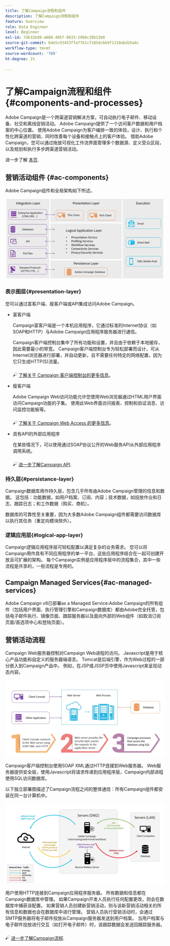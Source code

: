 ```yaml
---
title: 了解Campaign流程和组件
description: 了解Campaign流程和组件
feature: Overview
role: Data Engineer
level: Beginner
exl-id: 7db32bd8-a088-405f-9633-2968c28b13b0
source-git-commit: 6de5c93453ffa7761cf185dcbb9f1210abd26a0c
workflow-type: tm+mt
source-wordcount: '709'
ht-degree: 1%

---
```


# 了解Campaign流程和组件 {#components-and-processes}

Adobe Campaign是一个跨渠道营销解决方案，可自动执行电子邮件、移动设备、社交和离线促销活动。 Adobe Campaign提供了一个访问客户数据和用户档案的中心位置。 使用Adobe Campaign为客户编排一致的体验，设计、执行和个性化跨渠道的营销，同时改善每个设备和接触点上的客户体验。 借助Adobe Campaign，您可以通过拖放可视化工作流界面管理多个数据源、定义受众区段，以及规划和执行多步跨渠道营销活动。

进一步了解 [本页](../start/get-started.md).

## 营销活动组件 {#ac-components}

Adobe Campaign组件和全局架构如下所述。

![](assets/ac-components.png)

### 表示图层{#presentation-layer}

您可以通过富客户端、瘦客户端或API集成访问Adobe Campaign。

* 富客户端

   Campaign富客户端是一个本机应用程序，它通过标准的Internet协议（如SOAP和HTTP）与Adobe Campaign应用程序服务器进行通信。

   Campaign客户端控制台集中了所有功能和设置，并且由于依赖于本地缓存，因此需要最小的带宽。 Campaign客户端控制台专为轻松部署而设计，可从Internet浏览器进行部署，并自动更新，且不需要任何特定的网络配置，因为它只生成HTTP(S)流量。

   ![](../assets/do-not-localize/glass.png) [了解关于 Campaign 客户端控制台的更多信息](../start/connect.md)。

* 瘦客户端

   Adobe Campaign Web访问功能允许您使用Web浏览器通过HTML用户界面访问Campaign功能的子集。 使用此Web界面访问报表、控制和验证消息、访问监控功能板等。

   ![](../assets/do-not-localize/glass.png) [了解关于 Campaign Web Access 的更多信息](../start/connect.md)。

* 具有API的外部应用程序

   在某些情况下，可以使用通过SOAP协议公开的Web服务API从外部应用程序调用系统。

   ![](../assets/do-not-localize/glass.png) [进一步了解Campaign API](../dev/api.md).

### 持久层{#persistance-layer}

Campaign数据库用作持久层，包含几乎所有由Adobe Campaign管理的信息和数据。 这包括：功能数据，如用户档案、订阅、内容；技术数据，如投放作业和日志、跟踪日志；和工作数据（购买、商机）。

数据库的可靠性至关重要，因为大多数Adobe Campaign组件都需要访问数据库以执行其任务（重定向模块除外）。

### 逻辑应用层{#logical-app-layer}

Campaign逻辑应用程序层可轻松配置以满足复杂的业务需求。 您可以将Campaign用作具有不同应用程序的单一平台，这些应用程序结合在一起可创建开放且可扩展的架构。 每个Campaign实例是应用程序层中的流程集合，其中一些流程是共享的，一些流程是专用的。

## Campaign Managed Services{#ac-managed-services}

Adobe Campaign v8已部署as a Managed Service:Adobe Campaign的所有组件（包括用户界面、执行管理引擎和Campaign数据库）都由Adobe完全托管，包括电子邮件执行、镜像页面、跟踪服务器以及面向外部的Web组件（如取消订阅页面/首选项中心和登陆页面）。

## 营销活动流程

Campaign Web服务器控制对Campaign Web进程的访问。 Javascript是用于核心产品功能和自定义的服务器端语言。 Tomcat是后端引擎，作为Web过程的一部分嵌入到Campaign产品中。 例如，在JSP或JSSP页中使用Javascript来呈现动态内容。

![](assets/ac-processes.png)

Campaign客户端控制台使用SOAP XML通过HTTP连接到Web服务器。 Web服务器提供安全层，使用Javascript将请求传递到应用程序层，Campaign内部进程使用SQL访问数据库。

以下独立部署图描述了Campaign流程之间的整体通信：所有Campaign组件都安装在同一台计算机中。

![](assets/ac-standalone.png)

用户使用HTTP连接到Campaign应用程序服务器。 所有数据和信息都在Campaign数据库中管理。 如果Campaign开发人员执行任何配置更改，则会在数据库中捕获该配置。 如果营销人员创建新营销活动，则与该新营销活动相关的所有信息和数据也会在数据库中进行管理。 营销人员执行营销活动时，会通过SMTP服务器将电子邮件投放从Campaign服务器发送到用户档案。 当用户档案与电子邮件投放进行交互（如打开电子邮件）时，该跟踪数据会发送回跟踪服务器。

![](../assets/do-not-localize/glass.png) [进一步了解Campaign流程](../architecture/general-architecture.md#dev-env).
